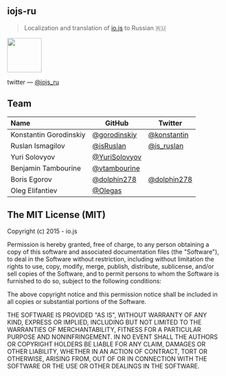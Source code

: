 ## iojs-ru
>Localization and translation of [io.js](https://iojs.org/) to Russian :ru:

<img src="https://iojs.org/images/1.0.0.png" width="80" >

twitter — [@iojs_ru](https://twitter.com/iojs_ru)

## Team
<table>
<thead>
<tr><th align="left">Name</th><th>GitHub</th><th>Twitter</th></tr>
</thead>
<tbody>
<tr><td align="left">Konstantin Gorodinskiy</td><td><a href="https://github.com/gorodinskiy">@gorodinskiy</a></td><td><a href="http://twitter.com/konstantin">@konstantin</a></td></tr>
<tr><td align="left">Ruslan Ismagilov</td><td><a href="https://github.com/isRuslan">@isRuslan</a></td><td><a href="http://twitter.com/is_ruslan">@is_ruslan</a></td></tr>
<tr><td align="left">Yuri Solovyov</td><td><a href="https://github.com/YuriSolovyov">@YuriSolovyov</a></td><td></td></tr>
<tr><td align="left">Benjamin Tambourine</td><td><a href="https://github.com/vtambourine">@vtambourine</a></td><td></td></tr>
<tr><td align="left">Boris Egorov</td><td><a href="https://github.com/dolphin278">@dolphin278</a></td><td><a href="http://twitter.com/dolphin278">@dolphin278</a></td></tr>
<tr><td align="left">Oleg Elifantiev</td><td><a href="https://github.com/Olegas">@Olegas</a></td><td></td></tr>
</tbody>
</table>

## The MIT License (MIT)

Copyright (c) 2015 - io.js

Permission is hereby granted, free of charge, to any person obtaining a copy
of this software and associated documentation files (the "Software"), to deal
in the Software without restriction, including without limitation the rights
to use, copy, modify, merge, publish, distribute, sublicense, and/or sell
copies of the Software, and to permit persons to whom the Software is
furnished to do so, subject to the following conditions:

The above copyright notice and this permission notice shall be included in
all copies or substantial portions of the Software.

THE SOFTWARE IS PROVIDED "AS IS", WITHOUT WARRANTY OF ANY KIND, EXPRESS OR
IMPLIED, INCLUDING BUT NOT LIMITED TO THE WARRANTIES OF MERCHANTABILITY,
FITNESS FOR A PARTICULAR PURPOSE AND NONINFRINGEMENT. IN NO EVENT SHALL THE
AUTHORS OR COPYRIGHT HOLDERS BE LIABLE FOR ANY CLAIM, DAMAGES OR OTHER
LIABILITY, WHETHER IN AN ACTION OF CONTRACT, TORT OR OTHERWISE, ARISING FROM,
OUT OF OR IN CONNECTION WITH THE SOFTWARE OR THE USE OR OTHER DEALINGS IN
THE SOFTWARE.
